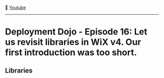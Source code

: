 :movie_camera: [Youtube](https://www.youtube.com/watch?v=HUS7gRmL8lk)

<hr/>

# Deployment Dojo - Episode 16: Let us revisit libraries in WiX v4. Our first introduction was too short.

## Libraries

